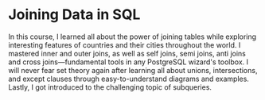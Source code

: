 # Joining Data in SQL

In this course, I learned all about the power of joining tables while exploring interesting features of countries and their cities throughout the world. I mastered inner and outer joins, as well as self joins, semi joins, anti joins and cross joins—fundamental tools in any PostgreSQL wizard's toolbox. I will never fear set theory again after learning all about unions, intersections, and except clauses through easy-to-understand diagrams and examples. Lastly, I got introduced to the challenging topic of subqueries.
